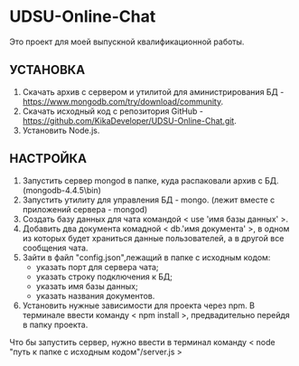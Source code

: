 # UDSU-Online-Chat

Это проект для моей выпускной квалификационной работы.

## УСТАНОВКА
1. Скачать архив с сервером и утилитой для аминистрирования БД - https://www.mongodb.com/try/download/community.
2. Скачать исходный код с репозитория GitHub - https://github.com/KikaDeveloper/UDSU-Online-Chat.git.
3. Установить Node.js.

## НАСТРОЙКА
1. Запустить сервер mongod в папке, куда распаковали архив с БД. (mongodb-4.4.5\bin)
2. Запустить утилиту для управления БД - mongo. (лежит вместе с приложений сервера - mongod)
3. Создать базу данных для чата командой < use 'имя базы данных' >.
4. Добавить два документа комадной < db.'имя документа' >, в одном из которых будет храниться данные пользователей, а в другой все сообщения чата.
5. Зайти в файл "config.json",лежащий в папке с исходным кодом:
   - указать порт для сервера чата;
   - указать строку подключения к БД;
   - указать имя базы данных;
   - указать названия документов.
6. Установить нужные зависимости для проекта через npm.
   В терминале ввести команду < npm install >, предвадительно перейдя в папку проекта.

Что бы запустить сервер, нужно ввести в терминал команду < node "путь к папке с исходным кодом"/server.js >
